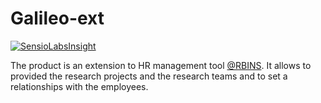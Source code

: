 Galileo-ext
====================

[![SensioLabsInsight](https://insight.sensiolabs.com/projects/5185af88-4f52-4022-8aad-e01f1e621020/small.png)](https://insight.sensiolabs.com/projects/5185af88-4f52-4022-8aad-e01f1e621020)

The product is an extension to HR management tool [@RBINS](https://www.naturalsciences.be).
It allows to provided the research projects and the research teams and to set a relationships with the employees.
